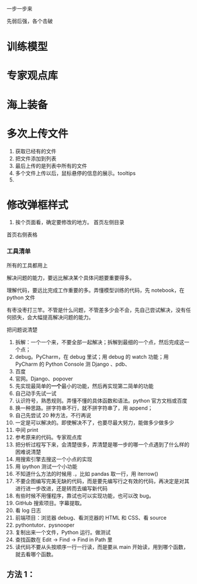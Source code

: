 

一步一步来  

先弱后强，各个击破    


# 训练模型  





































# 专家观点库  











































# 海上装备 


# 多次上传文件  

1. 获取已经有的文件  
2. 把文件添加到列表  
3. 最后上传的是列表中所有的文件 
4. 多个文件上传以后，鼠标悬停的信息的展示。tooltips    
5. 



















# 修改弹框样式  

1. 挨个页面看，确定要修改的地方。
首页左侧目录  


首页右侧表格  






































### 工具清单  

所有的工具都用上  

解决问题的能力，要远比解决某个具体问题要重要得多。  

理解代码，要远比完成工作重要的多。弄懂模型训练的代码，先 notebook，在 python 文件   

有枣没枣打三竿。不管是什么问题，不管差多少会不会，先自己尝试解决，没有任何损失，会大幅提高解决问题的能力。  


把问题说清楚  

1. 拆解：一个一个来，不要全部一起解决；拆解到最细的一个点，然后完成这一个点；  
2. debug。PyCharm，在 debug 里试；用 debug 的 watch 功能；用 PyCharm 的 Python Console 测 Django 、pdb、
3. 百度  
4. 官网。Django、popover
5. 先实现最简单的**一个**最小的功能，然后再实现第二简单的功能  
6. 自己动手先试一试  
7. 认识符号，熟悉规则。弄懂不懂的具体函数和语法。python 官方文档或百度
8. 换一种思路。拼字符串不行，就不拼字符串了，用 append；
9. 自己先尝试 20 种方法，不行再说   
10. 一定是可以解决的。即使解决不了，也要尽最大努力，能做多少做多少  
11. 中间 print    
12. 参考原来的代码。专家观点库  
13. 把分析过程写下来，会清楚很多，弄清楚是哪一步的哪一个点遇到了什么样的困难说清楚  
14. 用搜索引擎去搜这一个小点的实现  
15. 用 ipython 测试一个小功能  
16. 不知道什么方法的时候用 .，比如 pandas 取一行，用 iterrow()  
17. 不要企图编写完美无缺的代码，而是要先编写行之有效的代码，再决定是对其进行进一步改进，还是转而去编写新代码  
18. 有些时候不用懂程序，靠试也可以实现功能，也可以改 bug。  
19. GitHub 搜索项目。字幕提取。
20. 看 log 日志  
21. 前端项目：浏览器 debug、看浏览器的 HTML 和 CSS、看 source
22. pythontutor、pysnooper  
23. 复制出来一个文件，Python 运行。做测试
24. 查找函数在 Edit -> Find -> Find in Path 里
25. 读代码不要从头按顺序一行一行读，而是要从 main 开始读，用到哪个函数，就去看哪个函数。




## 方法 1：  
